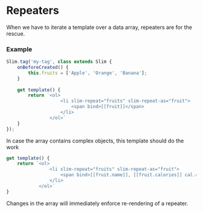 # Repeaters
When we have to iterate a template over a data array, repeaters are for the rescue.

### Example

```js
Slim.tag('my-tag', class extends Slim {
    onBeforeCreated() {
        this.fruits = ['Apple', 'Orange', 'Banana'];
    }
    
    get template() {
        return `<ol>
                    <li slim-repeat="fruits" slim-repeat-as="fruit">
                        <span bind>[[fruit]]</span>
                    </li>
                </ol>`
    }
});
```

In case the array contains complex objects, this template should do the work

```js
get template() {
    return `<ol>
                <li slim-repeat="fruits" slim-repeat-as="fruit">
                    <span bind>[[fruit.name]], [[fruit.calories]] cal.</span>
                </li>
            </ol>`
}
```

Changes in the array will immediately enforce re-rendering of a repeater.
